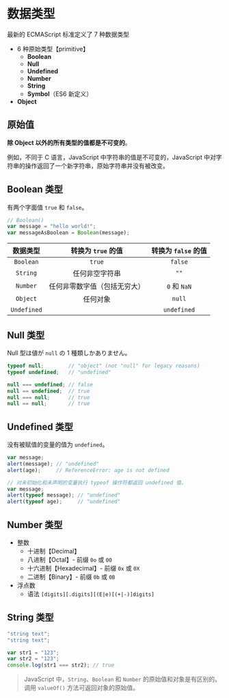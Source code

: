 # 数据类型

最新的 ECMAScript 标准定义了 7 种数据类型

- 6 种原始类型【primitive】
  - **Boolean**
  - **Null**
  - **Undefined**
  - **Number**
  - **String**
  - **Symbol**（ES6 新定义）
- **Object**

## 原始值

**除 Object 以外的所有类型的值都是不可变的**。

例如，不同于 C 语言，JavaScript 中字符串的值是不可变的，JavaScript 中对字符串的操作返回了一个新字符串，原始字符串并没有被改变。

## Boolean 类型

有两个字面值 `true` 和 `false`。

```js
// Boolean()
var message = "hello world!";
var messageAsBoolean = Boolean(message);
```

| 数据类型 | 转换为 `true` 的值 | 转换为 `false` 的值 |
| :------: | :----------------: | :-----------------: |
| `Boolean` | `true` | `false` |
| `String` | 任何非空字符串 | `""` |
| `Number` | 任何非零数字值（包括无穷大） | `0` 和 `NaN` |
| `Object` | 任何对象 | `null` |
| `Undefined` | []() | `undefined` |

## Null 类型

Null 型は値が `null` の 1 種類しかありません。

```js
typeof null;        // "object" (not "null" for legacy reasons)
typeof undefined;   // "undefined"

null === undefined; // false
null == undefined;  // true
null === null;      // true
null == null;       // true
```

## Undefined 类型

没有被赋值的变量的值为 `undefined`。

```js
var message;
alert(message); // "undefined"
alert(age);     // ReferenceError: age is not defined

// 对未初始化和未声明的变量执行 typeof 操作符都返回 undefined 值。
var message;
alert(typeof message); // "undefined"
alert(typeof age);     // "undefined"
```

## Number 类型

- 整数
  - 十进制【Decimal】
  - 八进制【Octal】- 前缀 `0o` 或 `0O`
  - 十六进制【Hexadecimal】- 前缀 `0x` 或 `0X`
  - 二进制【Binary】- 前缀 `0b` 或 `0B`
- 浮点数
  - 语法 `[digits][.digits][(E|e)[(+|-)]digits]`

## String 类型

```js
"string text";
"string text";

var str1 = "123";
var str2 = "123";
console.log(str1 === str2); // true
```

> JavaScript 中，`String`、`Boolean` 和 `Number` 的原始值和对象是有区别的。调用 `valueOf()` 方法可返回对象的原始值。
